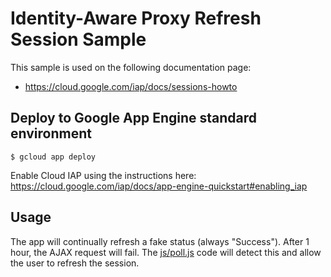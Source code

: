 # Identity-Aware Proxy Refresh Session Sample

This sample is used on the following documentation page:

* https://cloud.google.com/iap/docs/sessions-howto


## Deploy to Google App Engine standard environment

```shell
$ gcloud app deploy

```

Enable Cloud IAP using the instructions here:
https://cloud.google.com/iap/docs/app-engine-quickstart#enabling_iap

## Usage

The app will continually refresh a fake status (always "Success"). After 1 hour,
the AJAX request will fail. The [js/poll.js](js/poll.js) code will detect this
and allow the user to refresh the session.
